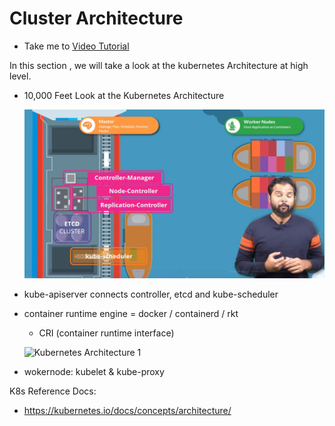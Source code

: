 # Cluster Architecture

  - Take me to [Video Tutorial](https://kodekloud.com/topic/cluster-architecture/)

In this section , we will take a look at the kubernetes Architecture at high level.
- 10,000 Feet Look at the Kubernetes Architecture

  ![Kubernetes Architecture](../../images/02-Cluster-Architecture/image.png)

- kube-apiserver connects controller, etcd and kube-scheduler
- container runtime engine  = docker / containerd / rkt
  - CRI (container runtime interface)
   
  ![Kubernetes Architecture 1](../../images/k8s-arch1.PNG)

- wokernode: kubelet & kube-proxy

K8s Reference Docs:
- https://kubernetes.io/docs/concepts/architecture/

